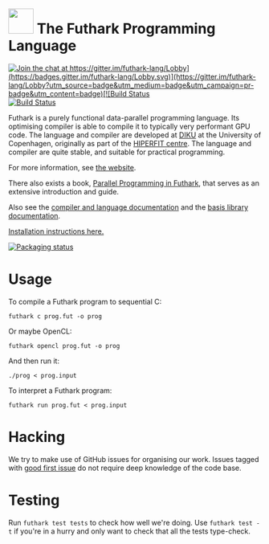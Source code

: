 <img src="assets/logo.svg" height="50px"/> The Futhark Programming Language
==========

[![Join the chat at https://gitter.im/futhark-lang/Lobby](https://badges.gitter.im/futhark-lang/Lobby.svg)](https://gitter.im/futhark-lang/Lobby?utm_source=badge&utm_medium=badge&utm_campaign=pr-badge&utm_content=badge)[![Build Status](https://travis-ci.org/diku-dk/futhark.svg?branch=master)](https://travis-ci.org/diku-dk/futhark)[![Build Status](https://dev.azure.com/futhark/futhark/_apis/build/status/diku-dk.futhark?branchName=master)](https://dev.azure.com/futhark/futhark/_build/latest?definitionId=1&branchName=master)

Futhark is a purely functional data-parallel programming language.
Its optimising compiler is able to compile it to typically very
performant GPU code.  The language and compiler are developed at
[DIKU](http://diku.dk) at the University of Copenhagen, originally as
part of the [HIPERFIT centre](http://hiperfit.dk).  The language and
compiler are quite stable, and suitable for practical programming.

For more information, see [the website](http://futhark-lang.org).

There also exists a book, [Parallel Programming in Futhark](https://futhark-book.readthedocs.io/en/latest/), that serves as an extensive introduction and guide.

Also see the [compiler and language
documentation](http://futhark.readthedocs.io) and the [basis library
documentation](https://futhark-lang.org/docs).

[Installation instructions here.](http://futhark.readthedocs.io/en/latest/installation.html)

[![Packaging status](https://repology.org/badge/vertical-allrepos/futhark.svg)](https://repology.org/project/futhark/versions)

Usage
=====

To compile a Futhark program to sequential C:

    futhark c prog.fut -o prog

Or maybe OpenCL:

    futhark opencl prog.fut -o prog

And then run it:

    ./prog < prog.input

To interpret a Futhark program:

    futhark run prog.fut < prog.input

Hacking
=======

We try to make use of GitHub issues for organising our work.  Issues
tagged with
[good first issue](https://github.com/diku-dk/futhark/issues?q=is%3Aissue+is%3Aopen+label%3A%22good+first+issue%22)
do not require deep knowledge of the code base.

Testing
=======

Run `futhark test tests` to check how well we're doing.  Use `futhark
test -t` if you're in a hurry and only want to check that all the
tests type-check.
